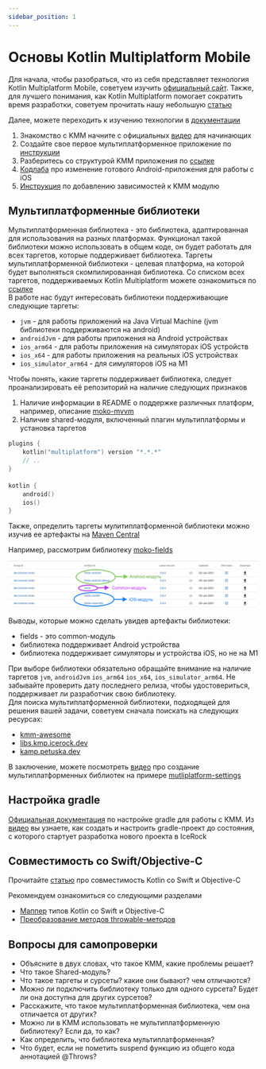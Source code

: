 ```yaml
---
sidebar_position: 1
---
```


# Основы Kotlin Multiplatform Mobile

Для начала, чтобы разобраться, что из себя представляет технология Kotlin Multiplatform Mobile, советуем изучить [официальный сайт](https://kotlinlang.org/lp/mobile/).
Также, для лучшего понимания, как Kotlin Multiplatform помогает сократить время разработки, советуем прочитать нашу небольшую [статью](https://vc.ru/services/167078-kak-kotlin-multiplatform-pomogaet-sokratit-vremya-razrabotki-prilozheniy)

Далее, можете переходить к изучению технологии в [документации](https://kotlinlang.org/docs/mpp-intro.html)

1. Знакомство с KMM начните с официальных [видео](https://www.youtube.com/playlist?list=PLlFc5cFwUnmy_oVc9YQzjasSNoAk4hk_C) для начинающих 
1. Создайте свое первое мультиплатформенное приложение по [инструкции](https://kotlinlang.org/docs/kmm-create-first-app.html)
1. Разберитесь со структурой KMM приложения по [ссылке](https://kotlinlang.org/docs/kmm-understand-project-structure.html)
1. [Кодлаба](https://kotlinlang.org/docs/kmm-integrate-in-existing-app.html) про изменение готового Android-приложения для работы с iOS
1. [Инструкция](https://kotlinlang.org/docs/kmm-add-dependencies.html) по добавлению зависимостей к KMM модулю

## Мультиплатформенные библиотеки
 
Мультиплатформенная библиотека - это библиотека, адаптированная для использования на разных платформах. Функционал такой библиотеки можно использовать в общем коде, он будет работать для всех таргетов, которые поддерживает библиотека.
Таргеты мультиплатформенной библиотеки - целевая платформа, на которой будет выполняться скомпилированная библиотека. Со списком всех таргетов, поддерживаемых Kotlin Multiplatform можете ознакомиться по [ссылке](https://kotlinlang.org/docs/mpp-supported-platforms.html)  
В работе нас будут интересовать библиотеки поддерживающие следующие таргеты:
- `jvm` - для работы приложений на Java Virtual Machine (jvm библиотеки поддерживаются на android)
- `androidJvm` - для работы приложения на Android устройствах
- `ios_arm64` - для работы приложения на симуляторах iOS устройств
- `ios_x64` - для работы приложения на реальных iOS устройствах
- `ios_simulator_arm64` - для симуляторов iOS на M1

Чтобы понять, какие таргеты поддерживает библиотека, следует проанализировать её репозиторий на наличие следующих признаков
1. Наличие информации в README о поддержке различных платформ, например, описание [moko-mvvm](https://github.com/icerockdev/moko-mvvm#mobile-kotlin-model-view-viewmodel-architecture-components)
1. Наличие shared-модуля, включенный плагин мультиплатформы и установка таргетов
```kotlin
plugins {
    kotlin("multiplatform") version "*.*.*"
    // ..
}

kotlin {
    android()
    ios()
}
```

Также, определить таргеты мулитиплатформенной библиотеки можно изучив ее артефакты на [Maven Central](https://search.maven.org/)

Например, рассмотрим библиотеку [moko-fields](https://search.maven.org/search?q=g:dev.icerock.moko%20fields)

![maven-library](/assets/maven-library.png)

Выводы, которые можно сделать увидев артефакты библиотеки:
- fields - это common-модуль
- библиотека поддерживает Android устройства
- библиотека поддерживает симуляторы и устройства iOS, но не на M1

При выборе библиотеки обязательно обращайте внимание на наличие таргетов `jvm`, `androidJvm` `ios_arm64` `ios_x64`, `ios_simulator_arm64`. Не забывайте проверить дату последнего релиза, чтобы удостовериться, поддерживает ли разработчик свою библиотеку.  
Для поиска мультиплатформенной библиотеки, подходящей для решения вашей задачи, советуем сначала поискать на следующих ресурсах:
- [kmm-awesome](https://github.com/terrakok/kmm-awesome)
- [libs.kmp.icerock.dev](https://libs.kmp.icerock.dev)
- [kamp.petuska.dev](https://kamp.petuska.dev/)

В заключение, можете посмотреть [видео](https://youtu.be/jAIuy91YWfU) про создание мультиплатформенных библиотек на примере [mutliplatform-settings](https://github.com/russhwolf/multiplatform-settings)  

## Настройка gradle

[Официальная документация](https://kotlinlang.org/docs/mpp-dsl-reference.html) по настройке gradle для работы с KMM. 
Из [видео](https://youtu.be/23BJW4w0gkY) вы узнаете, как создать и настроить gradle-проект до состояния, с которого стартует разработка нового проекта в IceRock

## Совместимость со Swift/Objective-C

Прочитайте [статью](https://kotlinlang.org/docs/native-objc-interop.html) про совместимость Kotlin со Swift и Objective-C

Рекомендуем ознакомиться со следующими разделами
- [Маппер](https://kotlinlang.org/docs/native-objc-interop.html#mappings) типов Kotlin со Swift и Objective-C 
- [Преобразование методов throwable-методов](https://kotlinlang.org/docs/native-objc-interop.html#errors-and-exceptions)

## Вопросы для самопроверки
- Объясните в двух словах, что такое KMM, какие проблемы решает?
- Что такое Shared-модуль?  
- Что такое таргеты и сурсеты? какие они бывают? чем отличаются?
- Можно ли подключить библиотеку только для одного сурсета? Будет ли она доступна для других сурсетов?
- Расскажите, что такое мультиплатформенная библиотека, чем она отличается от других?
- Можно ли в KMM использовать не мультиплатформенную библиотеку? Если да, то как? 
- Как определить, что библиотека мультиплатформенная? 
- Что будет, если не пометить suspend функцию из общего кода аннотацией @Throws? 
